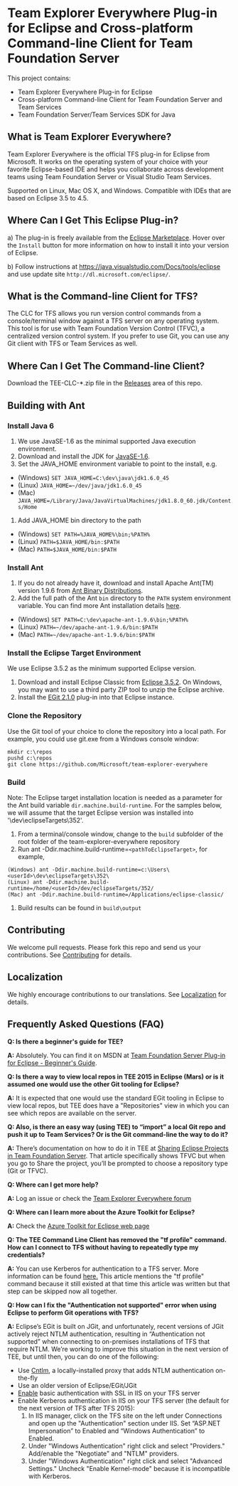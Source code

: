 # Team Explorer Everywhere Plug-in for Eclipse and Cross-platform Command-line Client for Team Foundation Server
This project contains:
- Team Explorer Everywhere Plug-in for Eclipse
- Cross-platform Command-line Client for Team Foundation Server and Team Services
- Team Foundation Server/Team Services SDK for Java

## What is Team Explorer Everywhere?
Team Explorer Everywhere is the official TFS plug-in for Eclipse from Microsoft. 
It works on the operating system of your choice with your favorite Eclipse-based IDE 
and helps you collaborate across development teams using Team Foundation Server 
or Visual Studio Team Services. 
 
Supported on Linux, Mac OS X, and Windows.
Compatible with IDEs that are based on Eclipse 3.5 to 4.5.

## Where Can I Get This Eclipse Plug-in?

a) The plug-in is freely available from the [Eclipse Marketplace](https://marketplace.eclipse.org/content/team-explorer-everywhere).
Hover over the `Install` button for more information on how to install it into your version of Eclipse.

b) Follow instructions at https://java.visualstudio.com/Docs/tools/eclipse and use update site `http://dl.microsoft.com/eclipse/`.

## What is the Command-line Client for TFS?
The CLC for TFS allows you run version control commands from a console/terminal window against a TFS server on any operating system. 
This tool is for use with Team Foundation Version Control (TFVC), a centralized version control system.
If you prefer to use Git, you can use any Git client with TFS or Team Services as well.

## Where Can I Get The Command-line Client?
Download the TEE-CLC-*.zip file in the [Releases](https://github.com/Microsoft/team-explorer-everywhere/releases) area of this repo.

## Building with Ant
### Install Java 6
1. We use JavaSE-1.6 as the minimal supported Java execution environment.
1. Download and install the JDK for [JavaSE-1.6](http://www.oracle.com/technetwork/java/javase/downloads/java-archive-downloads-javase6-419409.html).
1. Set the JAVA_HOME environment variable to point to the install, e.g.
 * (Windows) `SET JAVA_HOME=C:\dev\java\jdk1.6.0_45`
 * (Linux) `JAVA_HOME=~/dev/java/jdk1.6.0_45`
 * (Mac) `JAVA_HOME=/Library/Java/JavaVirtualMachines/jdk1.8.0_60.jdk/Contents/Home`
1. Add JAVA_HOME bin directory to the path
 * (Windows) `SET PATH=%JAVA_HOME%\bin;%PATH%`
 * (Linux) `PATH=$JAVA_HOME/bin:$PATH`
 * (Mac) `PATH=$JAVA_HOME/bin:$PATH`
    
### Install Ant 
1. If you do not already have it, download and install Apache Ant(TM) version 1.9.6 from [Ant Binary Distributions](http://ant.apache.org/bindownload.cgi).
1. Add the full path of the Ant `bin` directory to the `PATH` system environment variable. You can find more Ant installation details [here](http://ant.apache.org/manual/install.html#installing).
 * (Windows) `SET PATH=C:\dev\apache-ant-1.9.6\bin;%PATH%`
 * (Linux) `PATH=~/dev/apache-ant-1.9.6/bin:$PATH`
 * (Mac) `PATH=~/dev/apache-ant-1.9.6/bin:$PATH`
    
### Install the Eclipse Target Environment
We use Eclipse 3.5.2 as the minimum supported Eclipse version.
1. Download and install Eclipse Classic from [Eclipse 3.5.2](http://www.eclipse.org/downloads/packages/release/galileo/sr2). On Windows, you may want to use a third party ZIP tool to unzip the Eclipse archive.
1. Install the [EGit 2.1.0](http://archive.eclipse.org/egit/updates-2.1) plug-in into that Eclipse instance.

### Clone the Repository
Use the Git tool of your choice to clone the repository into a local path.
For example, you could use git.exe from a Windows console window:
```
mkdir c:\repos
pushd c:\repos
git clone https://github.com/Microsoft/team-explorer-everywhere
```

### Build
Note: The Eclipse target installation location is needed as a parameter for the Ant build variable `dir.machine.build-runtime`. For the samples below, we will assume that the target Eclipse version was installed into '\dev\eclipseTargets\352'.
1. From a terminal/console window, change to the `build` subfolder of the root folder of the team-explorer-everywhere repository
1. Run ant -Ddir.machine.build-runtime=`<pathToEclipseTarget>`, for example, 
```
(Windows) ant -Ddir.machine.build-runtime=c:\Users\<userId>\dev\eclipseTargets\352\
(Linux) ant -Ddir.machine.build-runtime=/home/<userId>/dev/eclipseTargets/352/
(Mac) ant -Ddir.machine.build-runtime=/Applications/eclipse-classic/
``` 
1. Build results can be found in `build\output`

## Contributing
We welcome pull requests. Please fork this repo and send us your contributions.
See [Contributing](./Contributing.md) for details.

## Localization
We highly encourage contributions to our translations.
See [Localization](./Localization.md) for details.

## Frequently Asked Questions (FAQ)
**Q: Is there a beginner's guide for TEE?**

**A:** Absolutely.  You can find it on MSDN at <a href="https://msdn.microsoft.com/en-us/library/hh913026(v=vs.120).aspx" target="_blank">Team Foundation Server Plug-in for Eclipse - Beginner's Guide</a>.

**Q: Is there a way to view local repos in TEE 2015 in Eclipse (Mars) or is it assumed one would use the other Git tooling for Eclipse?**

**A:** It is expected that one would use the standard EGit tooling in Eclipse to view local repos, but TEE does have a "Repositories" view in which you can see which repos are available on the server.

**Q: Also, is there an easy way (using TEE) to “import” a local Git repo and push it up to Team Services? Or is the Git command-line the way to do it?**

**A:** There’s documentation on how to do it in TEE at <a href="https://msdn.microsoft.com/en-us/library/hh568708(v=vs.120).aspx" target="_blank">Sharing Eclipse Projects in Team Foundation Server</a>.
That article specifically shows TFVC but when you go to Share the project, you’ll be prompted to choose a repository type (Git or TFVC).

**Q: Where can I get more help?**

**A:** Log an issue or check the <a href="https://social.msdn.microsoft.com/Forums/vstudio/en-US/home?forum=tee" target="_blank">Team Explorer Everywhere forum</a>

**Q: Where can I learn more about the Azure Toolkit for Eclipse?**

**A:** Check the <a href="https://msdn.microsoft.com/library/azure/hh694271.aspx" target="_blank">Azure Toolkit for Eclipse web page</a>

**Q: The TEE Command Line Client has removed the "tf profile" command. How can I connect to TFS without having to repeatedly type my credentials?**

**A:** You can use Kerberos for authentication to a TFS server. More information can be found <a href="https://msdn.microsoft.com/en-us/library/gg475929%28v=vs.120%29.aspx" target="_blank">here.</a> This article mentions the "tf profile" command because it still existed at that time this article was written but that step can be skipped now all together.

**Q: How can I fix the "Authentication not supported" error when using Eclipse to perform Git operations with TFS?**

**A:** Eclipse’s EGit is built on JGit, and unfortunately, recent versions of JGit actively reject NTLM authentication, resulting in “Authentication not supported” when connecting to on-premises installations of TFS that require NTLM.  We’re working to improve this situation in the next version of TEE, but until then, you can do one of the following:
* Use <a href="http://cntlm.sourceforge.net/" target="_blank">Cntlm</a>, a locally-installed proxy that adds NTLM authentication on-the-fly
* Use an older version of Eclipse/EGit/JGit
* <a href="https://github.com/Microsoft/tfs-cli/blob/master/docs/configureBasicAuth.md" target="_blank">Enable</a> basic authentication with SSL in IIS on your TFS server
* Enable Kerberos authentication in IIS on your TFS server (the default for the next version of TFS after TFS 2015):
  1. In IIS manager, click on the TFS site on the left under Connections and open up the "Authentication" section under IIS.  Set “ASP.NET Impersonation” to Enabled and “Windows Authentication” to Enabled.
  2. Under "Windows Authentication" right click and select "Providers."  Add/enable the "Negotiate" and "NTLM" providers.
  3. Under "Windows Authentication" right click and select "Advanced Settings."  Uncheck "Enable Kernel-mode" because it is incompatible with Kerberos.
